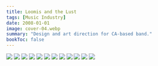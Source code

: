 ```yaml
---
title: Loomis and the Lust
tags: [Music Industry]
date: 2008-01-01
image: cover-04.webp
summary: "Design and art direction for CA-based band."
bookToc: false
---
```



![](2009-04-17-1206-loomis-inside.webp)
![](disc-color.webp)
![](2009-04-17-1206-loomis-outside-02.webp)
![](2009-04-17-1206-loomis-outside-01.webp)
![](loomis-inside.webp)
![](loomis-disc.webp)
![](Picture_1.webp)
![](loomis-outside.webp)
![](Picture_2.webp)
![](cover-01.webp)
![](cover-02.webp)
![](cover-03.webp)